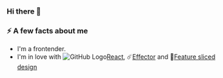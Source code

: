### Hi there 👋

### ⚡ A few facts about me
 - I'm a frontender.
 - I'm in love with ![GitHub Logo](https://camo.githubusercontent.com/93d1a921726b3482f425a01005a9d9bd326c3da1e0f1ead8cce623c609d704bd/68747470733a2f2f75706c6f61642e77696b696d656469612e6f72672f77696b6970656469612f636f6d6d6f6e732f7468756d622f612f61372f52656163742d69636f6e2e7376672f3132303070782d52656163742d69636f6e2e7376672e706e67)[React](https://github.com/facebook/react), ☄️[Effector](http://github.com/effector) and :wrench:[Feature sliced design](https://feature-sliced.design/)
